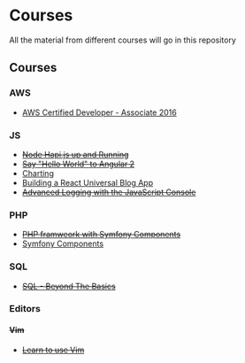 # Courses
All the material from different courses will go in this repository

## Courses
### AWS
- [AWS Certified Developer - Associate 2016](https://www.udemy.com/aws-certified-developer-associate)

### JS
- ~~[Node Hapi.js up and Running](https://egghead.io/lessons/node-js-hapi-js-up-and-running?series=introduction-to-node-servers-with-hapi-js)~~
- ~~[Say "Hello World" to Angular 2](https://egghead.io/lessons/angular-2-say-hello-world-to-angular-2?series=angular-2-fundamentals)~~
- [Charting](https://laracasts.com/series/charting-and-you)
- [Building a React Universal Blog App](http://www.sitepoint.com/building-a-react-universal-blog-app-a-step-by-step-guide/)
- ~~[Advanced Logging with the JavaScript Console](https://egghead.io/series/js-console-for-power-users)~~

### PHP
- ~~[PHP framweork with Symfony Components](http://www.sitepoint.com/build-php-framework-symfony-components/)~~
- [Symfony Components](https://laracasts.com/series/discover-symfony-components)

### SQL
- ~~[SQL - Beyond The Basics](https://www.udemy.com/sql-beyond-the-basics/learn)~~

### Editors
#### ~~Vim~~
- ~~[Learn to use Vim](https://egghead.io/series/learn-to-use-vim)~~


